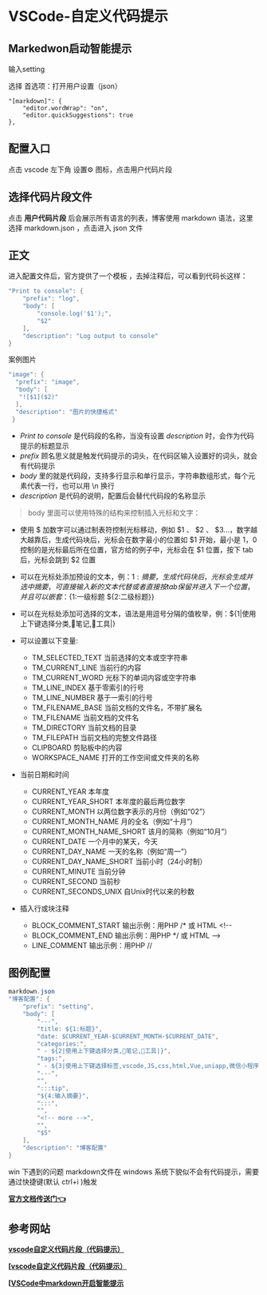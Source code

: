 # VSCode-自定义代码提示

## Markedwon启动智能提示

 输入setting

 选择 首选项：打开用户设置（json）

```text
"[markdown]": {
    "editor.wordWrap": "on",
    "editor.quickSuggestions": true
},
```

## 配置入口

点击 vscode 左下角 设置⚙️ 图标，点击用户代码片段

## 选择代码片段文件

点击 **用户代码片段** 后会展示所有语言的列表，博客使用 markdown 语法，这里选择 markdown.json ，点击进入 json 文件

## 正文

进入配置文件后，官方提供了一个模板 ，去掉注释后，可以看到代码长这样：

```c#
"Print to console": {
    "prefix": "log",
    "body": [
        "console.log('$1');",
        "$2"
    ],
    "description": "Log output to console"
}
```

案例图片

```c#
"image": {
  "prefix": "image",
  "body": [
   "![$1]($2)"
  ],
  "description": "图片的快捷格式"
 }
```

- *Print to console* 是代码段的名称，当没有设置 *description* 时，会作为代码提示的标题显示
- *prefix* 顾名思义就是触发代码提示的词头，在代码区输入设置好的词头，就会有代码提示
- *body* 里的就是代码段，支持多行显示和单行显示，字符串数组形式，每个元素代表一行，也可以用 \n 换行
- *description* 是代码的说明，配置后会替代代码段的名称显示

> body 里面可以使用特殊的结构来控制插入光标和文字：

- 使用 $ 加数字可以通过制表符控制光标移动，例如 $1 、 $2 、 $3...，数字越大越靠后，生成代码块后，光标会在数字最小的位置如 $1 开始，最小是 $1，$0 控制的是光标最后所在位置，官方给的例子中，光标会在 $1 位置，按下 tab 后，光标会跳到 $2 位置
- 可以在光标处添加预设的文本，例：${1:摘要}，生成代码块后，光标会生成并选中 摘要，可直接输入新的文本代替或者直接按 tab 保留并进入下一个位置，并且可以嵌套：${1:一级标题 ${2:二级标题}}
- 可以在光标处添加可选择的文本，语法是用逗号分隔的值枚举，例：${1|使用上下键选择分类,📒笔记,🔧工具|}

- 可以设置以下变量:

  - TM_SELECTED_TEXT 当前选择的文本或空字符串
  - TM_CURRENT_LINE 当前行的内容
  - TM_CURRENT_WORD 光标下的单词内容或空字符串
  - TM_LINE_INDEX 基于零索引的行号
  - TM_LINE_NUMBER 基于一索引的行号
  - TM_FILENAME_BASE 当前文档的文件名，不带扩展名
  - TM_FILENAME 当前文档的文件名
  - TM_DIRECTORY 当前文档的目录
  - TM_FILEPATH 当前文档的完整文件路径
  - CLIPBOARD 剪贴板中的内容
  - WORKSPACE_NAME 打开的工作空间或文件夹的名称

- 当前日期和时间

  - CURRENT_YEAR 本年度
  - CURRENT_YEAR_SHORT 本年度的最后两位数字
  - CURRENT_MONTH 以两位数字表示的月份（例如“02”）
  - CURRENT_MONTH_NAME 月的全名（例如“十月”）
  - CURRENT_MONTH_NAME_SHORT 该月的简称（例如“10月”）
  - CURRENT_DATE 一个月中的某天，今天
  - CURRENT_DAY_NAME 一天的名称（例如“周一”）
  - CURRENT_DAY_NAME_SHORT 当前小时（24小时制）
  - CURRENT_MINUTE 当前分钟
  - CURRENT_SECOND 当前秒
  - CURRENT_SECONDS_UNIX 自Unix时代以来的秒数

- 插入行或块注释

  - BLOCK_COMMENT_START 输出示例：用PHP /* 或 HTML <!--
  - BLOCK_COMMENT_END 输出示例：用PHP */ 或 HTML -->
  - LINE_COMMENT 输出示例：用PHP //

## 图例配置

```c#
markdown.json
"博客配置": {
    "prefix": "setting",
    "body": [
        "---",
        "title: ${1:标题}",
        "date: $CURRENT_YEAR-$CURRENT_MONTH-$CURRENT_DATE",
        "categories:",
        " - ${2|使用上下键选择分类,📒笔记,🔧工具|}",
        "tags:",
        " - ${3|使用上下键选择标签,vscode,JS,css,html,Vue,uniapp,微信小程序,React,TypeScript|}",
        "---",
        "",
        ":::tip",
        "${4:输入摘要}",
        ":::",
        "",
        "<!-- more -->",
        "",
        "$5"
    ],
    "description": "博客配置"
}
```

win 下遇到的问题
markdown文件在 windows 系统下貌似不会有代码提示，需要通过快捷键(默认 ctrl+i )触发

**[官方文档传送门👈](<https://code.visualstudio.com/docs/editor/userdefinedsnippets#_create-your-own-snippets>)**

## 参考网站

**[vscode自定义代码片段（代码提示）](<https://blog.csdn.net/cainiaoyihao_/article/details/115492570>)**

**[[vscode自定义代码片段（代码提示）](https://blog.csdn.net/Silvester123/article/details/90376904)**

**[[VSCode中markdown开启智能提示](https://blog.csdn.net/weixin_38680881/article/details/118165041)**
